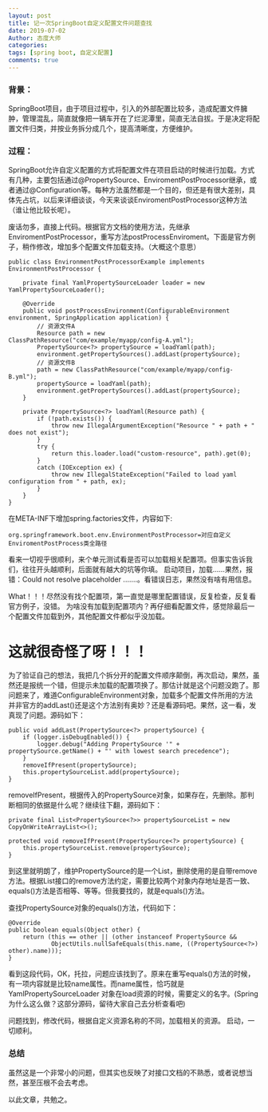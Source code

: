 ```yaml
---
layout: post
title: 记一次SpringBoot自定义配置文件问题查找
date: 2019-07-02
Author: 态度大师
categories: 
tags: [spring boot, 自定义配置]
comments: true
---
```


### 背景：
SpringBoot项目，由于项目过程中，引入的外部配置比较多，造成配置文件臃肿，管理混乱，简直就像把一辆车开在了烂泥潭里，简直无法自拔。于是决定将配置文件归类，并按业务拆分成几个，提高清晰度，方便维护。

### 过程：
SpringBoot允许自定义配置的方式将配置文件在项目启动的时候进行加载。方式有几种，主要包括通过@PropertySource、EnviromentPostProcessor继承，或者通过@Configuration等。每种方法虽然都是一个目的，但还是有很大差别，具体先占坑，以后来详细谈谈，今天来谈谈EnviromentPostProcessor这种方法（谁让他比较长呢）。

废话勿多，直接上代码。根据官方文档的使用方法，先继承EnviromentPostProcessor，重写方法postProcessEnviroment。下面是官方例子，稍作修改，增加多个配置文件加载支持。（大概这个意思）
```
public class EnvironmentPostProcessorExample implements EnvironmentPostProcessor {

	private final YamlPropertySourceLoader loader = new YamlPropertySourceLoader();

	@Override
	public void postProcessEnvironment(ConfigurableEnvironment environment, SpringApplication application) {
        // 资源文件A
		Resource path = new ClassPathResource("com/example/myapp/config-A.yml");
		PropertySource<?> propertySource = loadYaml(path);
		environment.getPropertySources().addLast(propertySource);
        // 资源文件B 
        path = new ClassPathResource("com/example/myapp/config-B.yml");
		propertySource = loadYaml(path);
		environment.getPropertySources().addLast(propertySource);
	}

	private PropertySource<?> loadYaml(Resource path) {
		if (!path.exists()) {
			throw new IllegalArgumentException("Resource " + path + " does not exist");
		}
		try {
			return this.loader.load("custom-resource", path).get(0);
		}
		catch (IOException ex) {
			throw new IllegalStateException("Failed to load yaml configuration from " + path, ex);
		}
	}
}
```
在META-INF下增加spring.factories文件，内容如下:
```
org.springframework.boot.env.EnvironmentPostProcessor=对应自定义EnviromentPostProcess类全路径
```
看来一切视乎很顺利，来个单元测试看是否可以加载相关配置项。但事实告诉我们，往往开头越顺利，后面就有越大的坑等你填。
启动项目，加载......果然，报错：Could not resolve placeholder .......。看错误日志，果然没有啥有用信息。

What！！！尽然没有找个配置项，第一直觉是哪里配置错误，反复检查，反复看官方例子，没错。
为啥没有加载到配置项内？再仔细看配置文件，感觉除最后一个配置文件加载到外，其他配置文件都似乎没加载。

# 这就很奇怪了呀！！！

为了验证自己的想法，我把几个拆分开的配置文件顺序颠倒，再次启动，果然，虽然还是报统一个错，但提示未加载的配置项换了。那估计就是这个问题没跑了。那问题来了，难道ConfigurableEnvironment对象，加载多个配置文件所用的方法并非官方的addLast()还是这个方法别有奥妙？还是看源码吧。果然，这一看，发真现了问题。源码如下：
```
public void addLast(PropertySource<?> propertySource) {
    if (logger.isDebugEnabled()) {
		logger.debug("Adding PropertySource '" + propertySource.getName() + "' with lowest search precedence");
	}
	removeIfPresent(propertySource);
	this.propertySourceList.add(propertySource);
}
```
removeIfPresent，根据传入的PropertySource对象，如果存在，先删除。那判断相同的依据是什么呢？继续往下翻，源码如下：
```
private final List<PropertySource<?>> propertySourceList = new CopyOnWriteArrayList<>();

protected void removeIfPresent(PropertySource<?> propertySource) {
	this.propertySourceList.remove(propertySource);
}
```
到这里就明朗了，维护PropertySource的是一个List，删除使用的是自带remove方法。根据List接口的remove方法约定，需要比较两个对象内存地址是否一致、equals()方法是否相等、等等。但我要找的，就是equals()方法。

查找PropertySource对象的equals()方法，代码如下：
```
@Override
public boolean equals(Object other) {
	return (this == other || (other instanceof PropertySource &&
			ObjectUtils.nullSafeEquals(this.name, ((PropertySource<?>) other).name)));
}
```
看到这段代码，OK，托拉，问题应该找到了。原来在重写equals()方法的时候，有一项内容就是比较name属性。而name属性，恰巧就是YamlPropertySourceLoader 对象在load资源的时候，需要定义的名字。(Spring为什么这么做？这部分源码，留待大家自己去分析查看吧)

问题找到，修改代码，根据自定义资源名称的不同，加载相关的资源。
启动，一切顺利。

### 总结
虽然这是一个非常小的问题，但其实也反映了对接口文档的不熟悉，或者说想当然，甚至压根不会去考虑。

以此文章，共勉之。